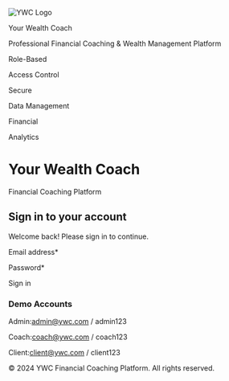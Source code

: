 ![YWC Logo](https://your-wealth-coach.replit.app/assets/YWC-QR-ETj-T.gif)

Your Wealth Coach

Professional Financial Coaching & Wealth Management Platform

Role-Based

Access Control

Secure

Data Management

Financial

Analytics

# Your Wealth Coach

Financial Coaching Platform

## Sign in to your account

Welcome back! Please sign in to continue.

Email address\*

Password\*

Sign in

### Demo Accounts

Admin:admin@ywc.com / admin123

Coach:coach@ywc.com / coach123

Client:client@ywc.com / client123

© 2024 YWC Financial Coaching Platform. All rights reserved.